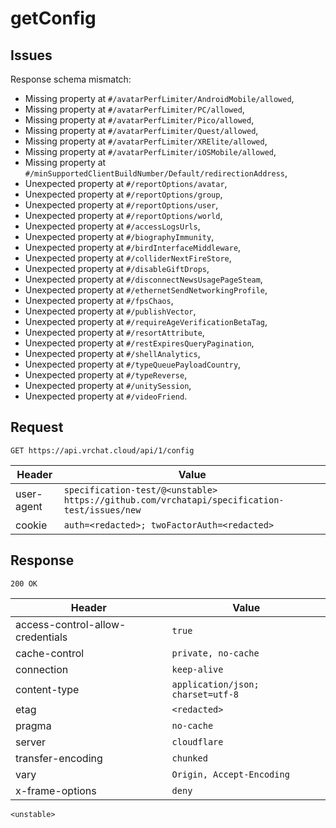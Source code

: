 # getConfig

## Issues
Response schema mismatch:
* Missing property at ``#/avatarPerfLimiter/AndroidMobile/allowed``,
* Missing property at ``#/avatarPerfLimiter/PC/allowed``,
* Missing property at ``#/avatarPerfLimiter/Pico/allowed``,
* Missing property at ``#/avatarPerfLimiter/Quest/allowed``,
* Missing property at ``#/avatarPerfLimiter/XRElite/allowed``,
* Missing property at ``#/avatarPerfLimiter/iOSMobile/allowed``,
* Missing property at ``#/minSupportedClientBuildNumber/Default/redirectionAddress``,
* Unexpected property at ``#/reportOptions/avatar``,
* Unexpected property at ``#/reportOptions/group``,
* Unexpected property at ``#/reportOptions/user``,
* Unexpected property at ``#/reportOptions/world``,
* Unexpected property at ``#/accessLogsUrls``,
* Unexpected property at ``#/biographyImmunity``,
* Unexpected property at ``#/birdInterfaceMiddleware``,
* Unexpected property at ``#/colliderNextFireStore``,
* Unexpected property at ``#/disableGiftDrops``,
* Unexpected property at ``#/disconnectNewsUsagePageSteam``,
* Unexpected property at ``#/ethernetSendNetworkingProfile``,
* Unexpected property at ``#/fpsChaos``,
* Unexpected property at ``#/publishVector``,
* Unexpected property at ``#/requireAgeVerificationBetaTag``,
* Unexpected property at ``#/resortAttribute``,
* Unexpected property at ``#/restExpiresQueryPagination``,
* Unexpected property at ``#/shellAnalytics``,
* Unexpected property at ``#/typeQueuePayloadCountry``,
* Unexpected property at ``#/typeReverse``,
* Unexpected property at ``#/unitySession``,
* Unexpected property at ``#/videoFriend``.
## Request
`GET https://api.vrchat.cloud/api/1/config`

| Header | Value |
| ------ | ----- |
| user-agent | `specification-test/@<unstable> https://github.com/vrchatapi/specification-test/issues/new` |
| cookie | `auth=<redacted>; twoFactorAuth=<redacted>` |


## Response
`200 OK`

| Header | Value |
| ------ | ----- |
| access-control-allow-credentials | `true` |
| cache-control | `private, no-cache` |
| connection | `keep-alive` |
| content-type | `application/json; charset=utf-8` |
| etag | `<redacted>` |
| pragma | `no-cache` |
| server | `cloudflare` |
| transfer-encoding | `chunked` |
| vary | `Origin, Accept-Encoding` |
| x-frame-options | `deny` |

```jsonc
<unstable>
```
